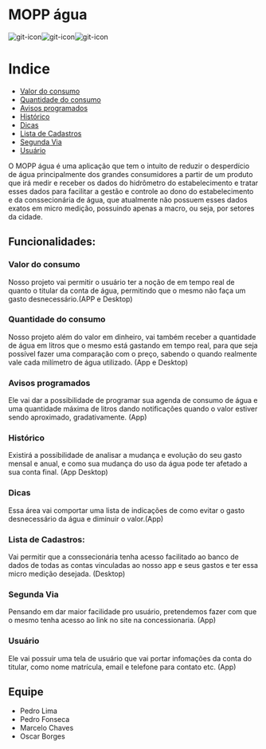 # MOPP água
![git-icon](https://img.icons8.com/cotton/2x/plumbing.png)![git-icon]()![git-icon]()

# Indice
 - [Valor do consumo](#valor-do-consumo)
 - [Quantidade do consumo](#quantidade-do-consumo)
 - [Avisos programados](#avisos-programados)
 - [Histórico](#histórico)
 - [Dicas](#dicas)
 - [Lista de Cadastros](#lista-de-cadastros)
 - [Segunda Via](#segunda-via)
 - [Usuário](#usuário)

  O MOPP água é uma aplicação que tem o intuito de reduzir o desperdício de água principalmente dos grandes consumidores a partir de um produto que irá medir e receber os dados do hidrômetro do estabelecimento e tratar esses dados para facilitar a gestão e controle ao dono do estabelecimento e da conssecionária de água, que atualmente não possuem esses dados exatos em micro medição, possuindo apenas a macro, ou seja, por setores da cidade. 

## Funcionalidades:

### Valor do consumo

  Nosso projeto vai permitir o usuário ter a noção de em tempo real de quanto o titular da conta de água, permitindo que o mesmo não faça um gasto desnecessário.(APP e Desktop)
  
### Quantidade do consumo
  Nosso projeto além do valor em dinheiro, vai também receber a quantidade de água em litros que o mesmo está gastando em tempo real, para que seja possível fazer uma comparação com o preço, sabendo o quando realmente vale cada milímetro de água utilizado. (App e Desktop)

### Avisos programados
  Ele vai dar a possibilidade de programar sua agenda de consumo de água e uma quantidade máxima de litros dando notificações quando o valor estiver sendo aproximado, gradativamente. (App)
  
### Histórico 
  Existirá a possibilidade de analisar a mudança e evolução do seu gasto mensal e anual, e como sua mudança do uso da água pode ter afetado a sua conta final. (App Desktop)
  
### Dicas 
  Essa área vai comportar uma lista de indicações de como evitar o gasto desnecessário da água e diminuir o valor.(App)
  
### Lista de Cadastros:
Vai permitir que a conssecionária tenha acesso facilitado ao banco de dados de todas as contas vinculadas ao nosso app e seus gastos e ter essa micro medição desejada. (Desktop)

### Segunda Via
  Pensando em dar maior facilidade pro usuário, pretendemos fazer com que o mesmo tenha acesso ao link no site na concessionaria. (App)
  
### Usuário
  Ele vai possuir uma tela de usuário que vai portar infomações da conta do titular, como nome matrícula, email e telefone para contato etc. (App)
## Equipe 
* Pedro Lima
* Pedro Fonseca
* Marcelo Chaves
* Oscar Borges
  
